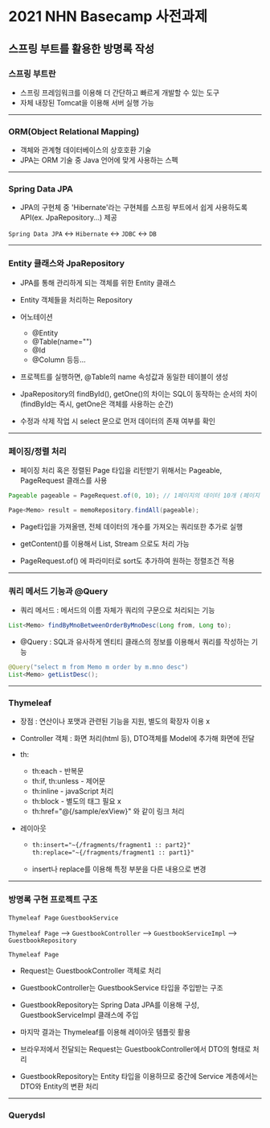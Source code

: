 # 2021 NHN Basecamp 사전과제

## 스프링 부트를 활용한 방명록 작성



### 스프링 부트란

- 스프링 프레임워크를 이용해 더 간단하고 빠르게 개발할 수 있는 도구
- 자체 내장된 Tomcat을 이용해 서버 실행 가능



---



### ORM(Object Relational Mapping)

- 객체와 관계형 데이터베이스의 상호호환 기술
- JPA는 ORM 기술 중 Java 언어에 맞게 사용하는 스펙



---



### Spring Data JPA

- JPA의 구현체 중 'Hibernate'라는 구현체를 스프링 부트에서 쉽게 사용하도록 API(ex. JpaRepository...) 제공



```Spring Data JPA```       <->      ```Hibernate```       <->       ```JDBC```         <->         ```DB``` 



---



### Entity 클래스와 JpaRepository

- JPA를 통해 관리하게 되는 객체를 위한 Entity 클래스
- Entity 객체들을 처리하는 Repository
- 어노테이션
  - @Entity
  - @Table(name="")
  - @Id
  - @Column 등등...

- 프로젝트를 실행하면, @Table의 name 속성값과 동일한 테이블이 생성

- JpaRepository의 findById(), getOne()의 차이는 SQL이 동작하는 순서의 차이(findById는 즉시, getOne은 객체를 사용하는 순간)
- 수정과 삭제 작업 시 select 문으로 먼저 데이터의 존재 여부를 확인



---



### 페이징/정렬 처리

- 페이징 처리 혹은 정렬된 Page<T> 타입을 리턴받기 위해서는 Pageable, PageRequest 클래스를 사용

```java
Pageable pageable = PageRequest.of(0, 10); // 1페이지의 데이터 10개 (페이지 번호는 0부터 시작)

Page<Memo> result = memoRepository.findAll(pageable);
```



- Page타입을 가져올땐, 전체 데이터의 개수를 가져오는 쿼리또한 추가로 실행

- getContent()를 이용해서 List<T>, Stream<T> 으로도 처리 가능
- PageRequest.of() 에 파라미터로 sort도 추가하여 원하는 정렬조건 적용



---



### 쿼리 메서드 기능과 @Query

- 쿼리 메서드 : 메서드의 이름 자체가 쿼리의 구문으로 처리되는 기능

```java
List<Memo> findByMnoBetweenOrderByMnoDesc(Long from, Long to);
```



- @Query : SQL과 유사하게 엔티티 클래스의 정보를 이용해서 쿼리를 작성하는 기능

```java
@Query("select m from Memo m order by m.mno desc")
List<Memo> getListDesc();
```



---



### Thymeleaf

- 장점 : 연산이나 포맷과 관련된 기능을 지원, 별도의 확장자 이용 x

- Controller 객체 : 화면 처리(html 등), DTO객체를 Model에 추가해 화면에 전달

- th:

  - th:each - 반복문
  - th:if, th:unless - 제어문
  - th:inline - javaScript 처리
  - th:block - 별도의 태그 필요 x
  - th:href="@{/sample/exView}" 와 같이 링크 처리

- 레이아웃

  - ```html
    th:insert="~{/fragments/fragment1 :: part2}"
    th:replace="~{/fragments/fragment1 :: part1}"
    ```

  - insert나 replace를 이용해 특정 부분을 다른 내용으로 변경

  

---



### 방명록 구현 프로젝트 구조



```Thymeleaf Page```																					```GuestbookService```

```Thymeleaf Page```		-->		```GuestbookController```		-->		```GuestbookServiceImpl```		-->		```GuestbookRepository```	

```Thymeleaf Page```



- Request는 GuestbookController 객체로 처리
- GuestbookController는 GuestbookService 타입을 주입받는 구조
- GuestbookRepository는 Spring Data JPA를 이용해 구성, GuestbookServiceImpl 클래스에 주입
- 마지막 결과는 Thymeleaf를 이용해 레이아웃 템플릿 활용



- 브라우저에서 전달되는 Request는 GuestbookController에서 DTO의 형태로 처리
- GuestbookRepository는 Entity 타입을 이용하므로 중간에 Service 계층에서는 DTO와 Entity의 변환 처리



---



### Querydsl

